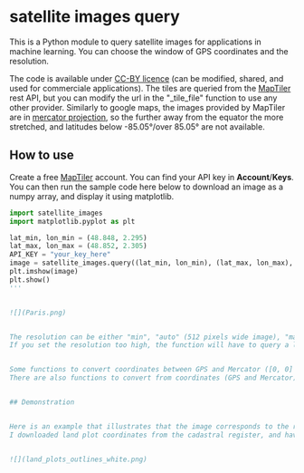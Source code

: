 # satellite images query

This is a Python module to query satellite images for applications in machine learning.
You can choose the window of GPS coordinates and the resolution.

The code is available under [CC-BY licence](https://fr.wikipedia.org/wiki/Licence_Creative_Commons) (can be modified, shared, and used for commerciale applications).
The tiles are queried from the [MapTiler](https://www.maptiler.com) rest API, but you can modify the url in the "_tile_file" function to use any other provider.
Similarly to google maps, the images provided by MapTiler are in [mercator projection](https://en.wikipedia.org/wiki/Mercator_projection), so the further away from the equator the more stretched, and latitudes below -85.05°/over 85.05° are not available.

## How to use

Create a free [MapTiler](https://www.maptiler.com/) account. You can find your API key in **Account**/**Keys**.
You can then run the sample code here below to download an image as a numpy array, and display it using matplotlib.

```python
import satellite_images
import matplotlib.pyplot as plt

lat_min, lon_min = (48.848, 2.295)
lat_max, lon_max = (48.852, 2.305)
API_KEY = "your_key_here"
image = satellite_images.query((lat_min, lon_min), (lat_max, lon_max), key=API_KEY, resolution="auto")
plt.imshow(image)
plt.show()
'''


![](Paris.png)


The resolution can be either "min", "auto" (512 pixels wide image), "max", or the number of ° of longitude per pixel.
If you set the resolution too high, the function will have to query a lot of tiles to create the image, which will slow donw the process.


Some functions to convert coordinates between GPS and Mercator ([0, 0] at bottom left of the mercator map, [1, 1] at the top right) are provided.
There are also functions to convert from coordinates (GPS and Mercator) to (y, x) position in the image.


## Demonstration


Here is an example that illustrates that the image corresponds to the requested coordinates:
I downloaded land plot coordinates from the cadastral register, and have drawn the polygons over the satelite image.


![](land_plots_outlines_white.png)






